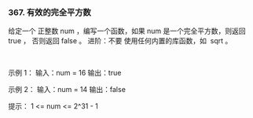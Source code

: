 ### 367. 有效的完全平方数

给定一个 正整数 num ，编写一个函数，如果 num 是一个完全平方数，则返回 true ，
否则返回 false 。
进阶：不要 使用任何内置的库函数，如  sqrt 。

 

示例 1：
输入：num = 16
输出：true

示例 2：
输入：num = 14
输出：false
 

提示：
1 <= num <= 2^31 - 1

